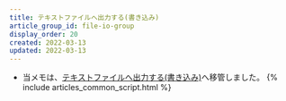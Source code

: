 ```yaml
---
title: テキストファイルへ出力する(書き込み)
article_group_id: file-io-group
display_order: 20
created: 2022-03-13
updated: 2022-03-13
---
```

- 当メモは、[テキストファイルへ出力する(書き込み)](https://thinktwice.tech/it/reverse_resolution/output_to_text_file_write/)へ移管しました。
{% include articles_common_script.html %}

